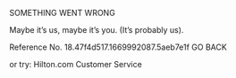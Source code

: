 SOMETHING WENT WRONG

Maybe it’s us, maybe it’s you.
(It’s probably us).

Reference No. 18.47f4d517.1669992087.5aeb7e1f
GO BACK

or try:
Hilton.com Customer Service